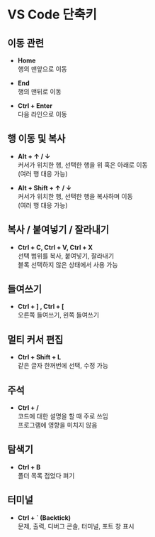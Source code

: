 # VS Code 단축키

## 이동 관련
- **Home**  
  행의 맨앞으로 이동  

- **End**  
  행의 맨뒤로 이동  

- **Ctrl + Enter**  
  다음 라인으로 이동  

## 행 이동 및 복사
- **Alt + ↑ / ↓**  
  커서가 위치한 행, 선택한 행을 위 혹은 아래로 이동  
  (여러 행 대응 가능)

- **Alt + Shift + ↑ / ↓**  
  커서가 위치한 행, 선택한 행을 복사하며 이동  
  (여러 행 대응 가능)

## 복사 / 붙여넣기 / 잘라내기
- **Ctrl + C, Ctrl + V, Ctrl + X**  
  선택 범위를 복사, 붙여넣기, 잘라내기  
  블록 선택하지 않은 상태에서 사용 가능

## 들여쓰기
- **Ctrl + ] , Ctrl + [**  
  오른쪽 들여쓰기, 왼쪽 들여쓰기

## 멀티 커서 편집
- **Ctrl + Shift + L**  
  같은 글자 한꺼번에 선택, 수정 가능

## 주석
- **Ctrl + /**  
  코드에 대한 설명을 할 때 주로 쓰임  
  프로그램에 영향을 미치지 않음

## 탐색기
- **Ctrl + B**  
  폴더 목록 접었다 펴기

## 터미널
- **Ctrl + ` (Backtick)**  
  문제, 출력, 디버그 콘솔, 터미널, 포트 창 표시
